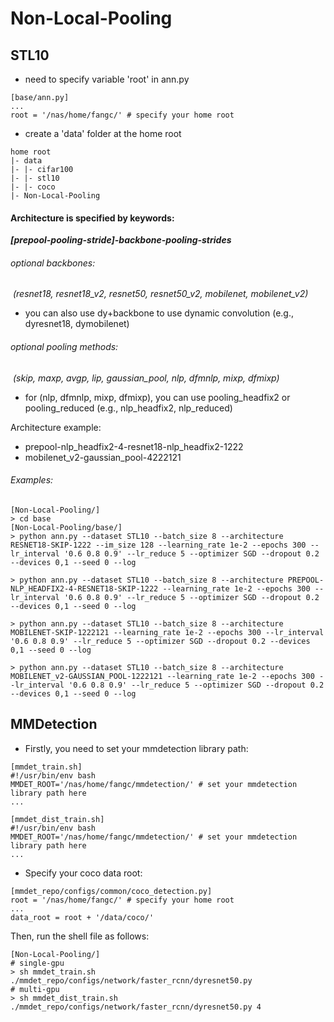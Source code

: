 # Non-Local-Pooling



## STL10

- need to specify variable 'root' in ann.py

```shell
[base/ann.py]
...
root = '/nas/home/fangc/' # specify your home root
```

- create a 'data' folder at the home root

```shell
home root
|- data
|- |- cifar100
|- |- stl10
|- |- coco
|- Non-Local-Pooling
```

#### Architecture is specified by keywords: 

​	***[prepool-pooling-stride]-backbone-pooling-strides***

###### optional backbones: 

​	*(resnet18, resnet18_v2, resnet50, resnet50_v2, mobilenet, mobilenet_v2)*

- you can also use dy+backbone to use dynamic convolution (e.g., dyresnet18, dymobilenet)

###### optional pooling methods:

​	*(skip, maxp, avgp, lip, gaussian_pool, nlp, dfmnlp, mixp, dfmixp)*

- for (nlp, dfmnlp, mixp, dfmixp), you can use pooling_headfix2 or pooling_reduced (e.g., nlp_headfix2, nlp_reduced)

Architecture example: 

- prepool-nlp_headfix2-4-resnet18-nlp_headfix2-1222
- mobilenet_v2-gaussian_pool-4222121

###### Examples:

```shell
[Non-Local-Pooling/]
> cd base
[Non-Local-Pooling/base/]
> python ann.py --dataset STL10 --batch_size 8 --architecture RESNET18-SKIP-1222 --im_size 128 --learning_rate 1e-2 --epochs 300 --lr_interval '0.6 0.8 0.9' --lr_reduce 5 --optimizer SGD --dropout 0.2 --devices 0,1 --seed 0 --log

> python ann.py --dataset STL10 --batch_size 8 --architecture PREPOOL-NLP_HEADFIX2-4-RESNET18-SKIP-1222 --learning_rate 1e-2 --epochs 300 --lr_interval '0.6 0.8 0.9' --lr_reduce 5 --optimizer SGD --dropout 0.2 --devices 0,1 --seed 0 --log

> python ann.py --dataset STL10 --batch_size 8 --architecture MOBILENET-SKIP-1222121 --learning_rate 1e-2 --epochs 300 --lr_interval '0.6 0.8 0.9' --lr_reduce 5 --optimizer SGD --dropout 0.2 --devices 0,1 --seed 0 --log

> python ann.py --dataset STL10 --batch_size 8 --architecture MOBILENET_v2-GAUSSIAN_POOL-1222121 --learning_rate 1e-2 --epochs 300 --lr_interval '0.6 0.8 0.9' --lr_reduce 5 --optimizer SGD --dropout 0.2 --devices 0,1 --seed 0 --log
```

## MMDetection

- Firstly, you need to set your mmdetection library path:

```shell
[mmdet_train.sh]
#!/usr/bin/env bash
MMDET_ROOT='/nas/home/fangc/mmdetection/' # set your mmdetection library path here
...
```

```shell
[mmdet_dist_train.sh]
#!/usr/bin/env bash
MMDET_ROOT='/nas/home/fangc/mmdetection/' # set your mmdetection library path here
...
```

- Specify your coco data root:

```shell
[mmdet_repo/configs/common/coco_detection.py]
root = '/nas/home/fangc/' # specify your home root
...
data_root = root + '/data/coco/'
```

Then, run the shell file as follows:

```shell
[Non-Local-Pooling/]
# single-gpu
> sh mmdet_train.sh ./mmdet_repo/configs/network/faster_rcnn/dyresnet50.py
# multi-gpu
> sh mmdet_dist_train.sh ./mmdet_repo/configs/network/faster_rcnn/dyresnet50.py 4
```

